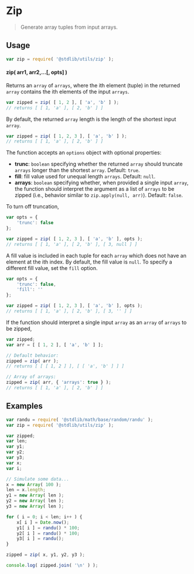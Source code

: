 # Zip

> Generate array tuples from input arrays.


<section class="intro">

</section>

<!-- /.intro -->


<section class="usage">

## Usage

``` javascript
var zip = require( '@stdlib/utils/zip' );
```

#### zip( arr1, arr2,...\[, opts\] )

Returns an `array` of `arrays`, where the ith element (tuple) in the returned `array` contains the ith elements of the input `arrays`.

``` javascript
var zipped = zip( [ 1, 2 ], [ 'a', 'b' ] );
// returns [ [ 1, 'a' ], [ 2, 'b' ] ]
```

By default, the returned `array` length is the length of the shortest input `array`.

``` javascript
var zipped = zip( [ 1, 2, 3 ], [ 'a', 'b' ] );
// returns [ [ 1, 'a' ], [ 2, 'b' ] ]
```

The function accepts an `options` object with optional properties:

* __trunc__: `boolean` specifying whether the returned `array` should truncate `arrays` longer than the shortest `array`. Default: `true`.
* __fill__: fill value used for unequal length `arrays`. Default: `null`.
* __arrays__: `boolean` specifying whether, when provided a single input `array`, the function should interpret the argument as a list of `arrays` to be zipped (i.e., behavior similar to `zip.apply(null, arr)`). Default: `false`.

To turn off truncation,

``` javascript
var opts = {
    'trunc': false
};

var zipped = zip( [ 1, 2, 3 ], [ 'a', 'b' ], opts );
// returns [ [ 1, 'a' ], [ 2, 'b' ], [ 3, null ] ]
```

A fill value is included in each tuple for each `array` which does not have an element at the ith index. By default, the fill value is `null`. To specify a different fill value, set the `fill` option.

``` javascript
var opts = {
    'trunc': false,
    'fill': ''
};

var zipped = zip( [ 1, 2, 3 ], [ 'a', 'b' ], opts );
// returns [ [ 1, 'a' ], [ 2, 'b' ], [ 3, '' ] ]
```

If the function should interpret a single input `array` as an `array` of `arrays` to be zipped,

<!-- eslint-disable object-curly-newline -->

``` javascript
var zipped;
var arr = [ [ 1, 2 ], [ 'a', 'b' ] ];

// Default behavior:
zipped = zip( arr );
// returns [ [ [ 1, 2 ] ], [ [ 'a', 'b' ] ] ]

// Array of arrays:
zipped = zip( arr, { 'arrays': true } );
// returns [ [ 1, 'a' ], [ 2, 'b' ] ]
```

</section>

<!-- /.usage -->


<section class="examples">

## Examples

``` javascript
var randu = require( '@stdlib/math/base/random/randu' );
var zip = require( '@stdlib/utils/zip' );

var zipped;
var len;
var y1;
var y2;
var y3;
var x;
var i;

// Simulate some data...
x = new Array( 100 );
len = x.length;
y1 = new Array( len );
y2 = new Array( len );
y3 = new Array( len );

for ( i = 0; i < len; i++ ) {
    x[ i ] = Date.now();
    y1[ i ] = randu() * 100;
    y2[ i ] = randu() * 100;
    y3[ i ] = randu();
}

zipped = zip( x, y1, y2, y3 );

console.log( zipped.join( '\n' ) );
```

</section>

<!-- /.examples -->


<section class="links">

</section>

<!-- /.links -->
